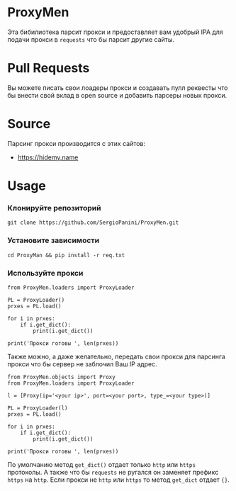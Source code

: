 # ProxyMen
Эта бибилиотека парсит прокси и предоставляет вам удобрый IPA для подачи прокси в `requests` что бы парсит другие сайты.

# Pull Requests
Вы можете писать свои лоадеры прокси и создавать пулл реквесты что бы внести свой вклад в open source и добавить парсеры новык прокси.

# Source
Парсинг прокси производится с этих сайтов:
- https://hidemy.name

# Usage

### Клонируйте репозиторий

`git clone https://github.com/SergioPanini/ProxyMen.git`

### Установите зависимости
`cd ProxyMan && pip install -r req.txt`

### Используйте прокси 
```
from ProxyMen.loaders import ProxyLoader

PL = ProxyLoader()
prxes = PL.load()

for i in prxes:
    if i.get_dict():
        print(i.get_dict())

print('Прокси готовы ', len(prxes))

````

Также можно, а даже желательно, передать свои прокси для парсинга прокси что бы сервер не заблочил Ваш IP адрес.

```
from ProxyMen.objects import Proxy
from ProxyMen.loaders import ProxyLoader

l = [Proxy(ip='<your ip>', port=<your port>, type_=<your type>)]

PL = ProxyLoader(l)
prxes = PL.load()

for i in prxes:
    if i.get_dict():
        print(i.get_dict())

print('Прокси готовы ', len(prxes))

```
По умолчанию метод `get_dict()` отдает только `http` или `https` протоколы. А также что бы `requests` не ругался он заменяет префикс `https` на `http`. Если прокси не `http` или `https` то метод `get_dict` отдает `{}`.
